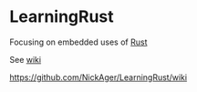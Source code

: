 # LearningRust
Focusing on embedded uses of [Rust](https://www.rust-lang.org)

See [wiki](../wiki)

https://github.com/NickAger/LearningRust/wiki
